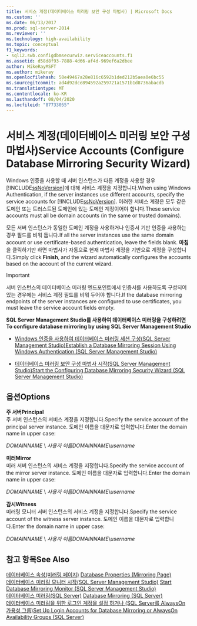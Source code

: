 ```yaml
---
title: 서비스 계정(데이터베이스 미러링 보안 구성 마법사) | Microsoft Docs
ms.custom: ''
ms.date: 06/13/2017
ms.prod: sql-server-2014
ms.reviewer: ''
ms.technology: high-availability
ms.topic: conceptual
f1_keywords:
- sql12.swb.configdbmsecurwiz.serviceaccounts.f1
ms.assetid: d58d8f93-7888-4d66-af4d-969ef6a2dbee
author: MikeRayMSFT
ms.author: mikeray
ms.openlocfilehash: 58e49467a28e816c6592b1ded212b5aea0e6bc55
ms.sourcegitcommit: ad4d92dce894592a259721a1571b1d8736abacdb
ms.translationtype: MT
ms.contentlocale: ko-KR
ms.lasthandoff: 08/04/2020
ms.locfileid: "87733055"
---
```

# <a name="service-accounts-configure-database-mirroring-security-wizard"></a><span data-ttu-id="fb845-102">서비스 계정(데이터베이스 미러링 보안 구성 마법사)</span><span class="sxs-lookup"><span data-stu-id="fb845-102">Service Accounts (Configure Database Mirroring Security Wizard)</span></span>
  <span data-ttu-id="fb845-103">Windows 인증을 사용할 때 서버 인스턴스가 다른 계정을 사용할 경우 [!INCLUDE[ssNoVersion](../../includes/ssnoversion-md.md)]에 대해 서비스 계정을 지정합니다.</span><span class="sxs-lookup"><span data-stu-id="fb845-103">When using Windows Authentication, if the server instances use different accounts, specify the service accounts for [!INCLUDE[ssNoVersion](../../includes/ssnoversion-md.md)].</span></span> <span data-ttu-id="fb845-104">이러한 서비스 계정은 모두 같은 도메인 또는 트러스트된 도메인에 있는 도메인 계정이어야 합니다.</span><span class="sxs-lookup"><span data-stu-id="fb845-104">These service accounts must all be domain accounts (in the same or trusted domains).</span></span>  
  
 <span data-ttu-id="fb845-105">모든 서버 인스턴스가 동일한 도메인 계정을 사용하거나 인증서 기반 인증을 사용하는 경우 필드를 비워 둡니다.</span><span class="sxs-lookup"><span data-stu-id="fb845-105">If all the server instances use the same domain account or use certificate-based authentication, leave the fields blank.</span></span> <span data-ttu-id="fb845-106">**마침**을 클릭하기만 하면 마법사가 자동으로 현재 마법사 계정을 기반으로 계정을 구성합니다.</span><span class="sxs-lookup"><span data-stu-id="fb845-106">Simply click **Finish**, and the wizard automatically configures the accounts based on the account of the current wizard.</span></span>  
  
> [!IMPORTANT]  
>  <span data-ttu-id="fb845-107">서버 인스턴스의 데이터베이스 미러링 엔드포인트에서 인증서를 사용하도록 구성되어 있는 경우에는 서비스 계정 필드를 비워 두어야 합니다.</span><span class="sxs-lookup"><span data-stu-id="fb845-107">If the database mirroring endpoints of the server instances are configured to use certificates, you must leave the service account fields empty.</span></span>  
  
 <span data-ttu-id="fb845-108">**SQL Server Management Studio를 사용하여 데이터베이스 미러링을 구성하려면**</span><span class="sxs-lookup"><span data-stu-id="fb845-108">**To configure database mirroring by using SQL Server Management Studio**</span></span>  
  
-   [<span data-ttu-id="fb845-109">Windows 인증을 사용하여 데이터베이스 미러링 세션 구성&#40;SQL Server Management Studio&#41;</span><span class="sxs-lookup"><span data-stu-id="fb845-109">Establish a Database Mirroring Session Using Windows Authentication &#40;SQL Server Management Studio&#41;</span></span>](establish-database-mirroring-session-windows-authentication.md)  
  
-   [<span data-ttu-id="fb845-110">데이터베이스 미러링 보안 구성 마법사 시작&#40;SQL Server Management Studio&#41;</span><span class="sxs-lookup"><span data-stu-id="fb845-110">Start the Configuring Database Mirroring Security Wizard &#40;SQL Server Management Studio&#41;</span></span>](start-the-configuring-database-mirroring-security-wizard.md)  
  
## <a name="options"></a><span data-ttu-id="fb845-111">옵션</span><span class="sxs-lookup"><span data-stu-id="fb845-111">Options</span></span>  
 <span data-ttu-id="fb845-112">**주 서버**</span><span class="sxs-lookup"><span data-stu-id="fb845-112">**Principal**</span></span>  
 <span data-ttu-id="fb845-113">주 서버 인스턴스의 서비스 계정을 지정합니다.</span><span class="sxs-lookup"><span data-stu-id="fb845-113">Specify the service account of the principal server instance.</span></span> <span data-ttu-id="fb845-114">도메인 이름을 대문자로 입력합니다.</span><span class="sxs-lookup"><span data-stu-id="fb845-114">Enter the domain name in upper case:</span></span>  
  
 <span data-ttu-id="fb845-115">*DOMAINNAME* \\ *사용자 이름*</span><span class="sxs-lookup"><span data-stu-id="fb845-115">*DOMAINNAME*\\*username*</span></span>  
  
 <span data-ttu-id="fb845-116">**미러**</span><span class="sxs-lookup"><span data-stu-id="fb845-116">**Mirror**</span></span>  
 <span data-ttu-id="fb845-117">미러 서버 인스턴스의 서비스 계정을 지정합니다.</span><span class="sxs-lookup"><span data-stu-id="fb845-117">Specify the service account of the mirror server instance.</span></span> <span data-ttu-id="fb845-118">도메인 이름을 대문자로 입력합니다.</span><span class="sxs-lookup"><span data-stu-id="fb845-118">Enter the domain name in upper case:</span></span>  
  
 <span data-ttu-id="fb845-119">*DOMAINNAME* \\ *사용자 이름*</span><span class="sxs-lookup"><span data-stu-id="fb845-119">*DOMAINNAME*\\*username*</span></span>  
  
 <span data-ttu-id="fb845-120">**감시**</span><span class="sxs-lookup"><span data-stu-id="fb845-120">**Witness**</span></span>  
 <span data-ttu-id="fb845-121">미러링 모니터 서버 인스턴스의 서비스 계정을 지정합니다.</span><span class="sxs-lookup"><span data-stu-id="fb845-121">Specify the service account of the witness server instance.</span></span> <span data-ttu-id="fb845-122">도메인 이름을 대문자로 입력합니다.</span><span class="sxs-lookup"><span data-stu-id="fb845-122">Enter the domain name in upper case:</span></span>  
  
 <span data-ttu-id="fb845-123">*DOMAINNAME* \\ *사용자 이름*</span><span class="sxs-lookup"><span data-stu-id="fb845-123">*DOMAINNAME*\\*username*</span></span>  
  
## <a name="see-also"></a><span data-ttu-id="fb845-124">참고 항목</span><span class="sxs-lookup"><span data-stu-id="fb845-124">See Also</span></span>  
 <span data-ttu-id="fb845-125">[데이터베이스 속성&#40;미러링 페이지&#41;](../../relational-databases/databases/database-properties-mirroring-page.md) </span><span class="sxs-lookup"><span data-stu-id="fb845-125">[Database Properties &#40;Mirroring Page&#41;](../../relational-databases/databases/database-properties-mirroring-page.md) </span></span>  
 <span data-ttu-id="fb845-126">[데이터베이스 미러링 모니터 시작&#40;SQL Server Management Studio&#41;](../database-mirroring/start-database-mirroring-monitor-sql-server-management-studio.md) </span><span class="sxs-lookup"><span data-stu-id="fb845-126">[Start Database Mirroring Monitor &#40;SQL Server Management Studio&#41;](../database-mirroring/start-database-mirroring-monitor-sql-server-management-studio.md) </span></span>  
 <span data-ttu-id="fb845-127">[데이터베이스 미러링&#40;SQL Server&#41;](database-mirroring-sql-server.md) </span><span class="sxs-lookup"><span data-stu-id="fb845-127">[Database Mirroring &#40;SQL Server&#41;](database-mirroring-sql-server.md) </span></span>  
 [<span data-ttu-id="fb845-128">데이터베이스 미러링을 위한 로그인 계정을 설정 하거나 &#40;SQL Server를 AlwaysOn 가용성 그룹&#41;</span><span class="sxs-lookup"><span data-stu-id="fb845-128">Set Up Login Accounts for Database Mirroring or AlwaysOn Availability Groups &#40;SQL Server&#41;</span></span>](set-up-login-accounts-database-mirroring-always-on-availability.md)  
  
  
